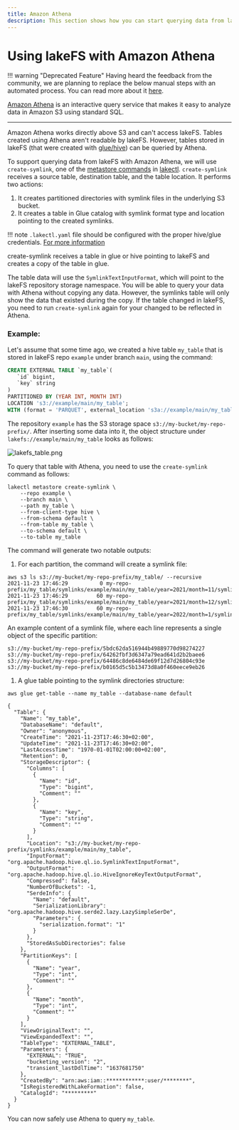 ```yaml
---
title: Amazon Athena
description: This section shows how you can start querying data from lakeFS using Amazon Athena.
---
```


# Using lakeFS with Amazon Athena

!!! warning "Deprecated Feature"
    Having heard the feedback from the community, we are planning to replace the below manual steps with an automated process.
    You can read more about it [here](https://github.com/treeverse/lakeFS/issues/6461).

[Amazon Athena](https://aws.amazon.com/athena/) is an interactive query service that makes it easy to analyze data in Amazon S3 using standard SQL.

---

Amazon Athena works directly above S3 and can't access lakeFS. Tables created using Athena aren't readable by lakeFS.
However, tables stored in lakeFS (that were created with [glue/hive](glue_hive_metastore.md)) can be queried by Athena.

To support querying data from lakeFS with Amazon Athena, we will use `create-symlink`, one of the [metastore commands](glue_hive_metastore.md) in [lakectl](/reference/cli/).
`create-symlink` receives a source table, destination table, and the table location. It performs two actions:

1. It creates partitioned directories with symlink files in the underlying S3 bucket.
1. It creates a table in Glue catalog with symlink format type and location pointing to the created symlinks.

!!! note
    `.lakectl.yaml` file should be configured with the proper hive/glue credentials. [For more information](glue_hive_metastore.md#configurations) 
  

create-symlink receives a table in glue or hive pointing to lakeFS and creates a copy of the table in glue.

The table data will use the `SymlinkTextInputFormat`, which will point to the lakeFS repository storage namespace. You will be able to query your data with Athena without copying any data. However, the symlinks table will only show the data that existed during 
the copy. If the table changed in lakeFS, you need to run `create-symlink` again for your changed to be reflected in Athena.

### Example:

Let's assume that some time ago, we created a hive table `my_table` that is stored in lakeFS repo `example` under branch `main`, using the command:

```sql
CREATE EXTERNAL TABLE `my_table`(
   `id` bigint, 
   `key` string 
)
PARTITIONED BY (YEAR INT, MONTH INT)
LOCATION 's3://example/main/my_table';
WITH (format = 'PARQUET', external_location 's3a://example/main/my_table' );
```

The repository `example` has the S3 storage space `s3://my-bucket/my-repo-prefix/`. 
After inserting some data into it, the object structure under `lakefs://example/main/my_table` looks as follows:

![lakefs_table.png](/assets/img/lakefs_table.png)

To query that table with Athena, you need to use the `create-symlink` command as follows:

```shell
lakectl metastore create-symlink \
    --repo example \
    --branch main \
    --path my_table \
    --from-client-type hive \
    --from-schema default \
    --from-table my_table \
    --to-schema default \ 
    --to-table my_table  
```

The command will generate two notable outputs:

1. For each partition, the command will create a symlink file:

```shell
aws s3 ls s3://my-bucket/my-repo-prefix/my_table/ --recursive
2021-11-23 17:46:29          0 my-repo-prefix/my_table/symlinks/example/main/my_table/year=2021/month=11/symlink.txt
2021-11-23 17:46:29         60 my-repo-prefix/my_table/symlinks/example/main/my_table/year=2021/month=12/symlink.txt
2021-11-23 17:46:30         60 my-repo-prefix/my_table/symlinks/example/main/my_table/year=2022/month=1/symlink.txt
```

An example content of a symlink file, where each line represents a single object of the specific partition:

```text
s3://my-bucket/my-repo-prefix/5bdc62da516944b49889770d98274227
s3://my-bucket/my-repo-prefix/64262fbf3d6347a79ead641d2b2baee6
s3://my-bucket/my-repo-prefix/64486c8de6484de69f12d7d26804c93e
s3://my-bucket/my-repo-prefix/b0165d5c5b13473d8a0f460eece9eb26
```

1. A glue table pointing to the symlink directories structure:

```shell
aws glue get-table --name my_table --database-name default

{
  "Table": {
    "Name": "my_table",
    "DatabaseName": "default",
    "Owner": "anonymous",
    "CreateTime": "2021-11-23T17:46:30+02:00",
    "UpdateTime": "2021-11-23T17:46:30+02:00",
    "LastAccessTime": "1970-01-01T02:00:00+02:00",
    "Retention": 0,
    "StorageDescriptor": {
      "Columns": [
        {
          "Name": "id",
          "Type": "bigint",
          "Comment": ""
        },
        {
          "Name": "key",
          "Type": "string",
          "Comment": ""
        }
      ],
      "Location": "s3://my-bucket/my-repo-prefix/symlinks/example/main/my_table",
      "InputFormat": "org.apache.hadoop.hive.ql.io.SymlinkTextInputFormat",
      "OutputFormat": "org.apache.hadoop.hive.ql.io.HiveIgnoreKeyTextOutputFormat",
      "Compressed": false,
      "NumberOfBuckets": -1,
      "SerdeInfo": {
        "Name": "default",
        "SerializationLibrary": "org.apache.hadoop.hive.serde2.lazy.LazySimpleSerDe",
        "Parameters": {
          "serialization.format": "1"
        }
      },
      "StoredAsSubDirectories": false
    },
    "PartitionKeys": [
      {
        "Name": "year",
        "Type": "int",
        "Comment": ""
      },
      {
        "Name": "month",
        "Type": "int",
        "Comment": ""
      }
    ],
    "ViewOriginalText": "",
    "ViewExpandedText": "",
    "TableType": "EXTERNAL_TABLE",
    "Parameters": {
      "EXTERNAL": "TRUE",
      "bucketing_version": "2",
      "transient_lastDdlTime": "1637681750"
    },
    "CreatedBy": "arn:aws:iam::************:user/********",
    "IsRegisteredWithLakeFormation": false,
    "CatalogId": "*********"
  }
}
```

You can now safely use Athena to query `my_table`.
